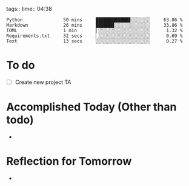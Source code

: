tags:: 
time:: 04:38

```wakatime
Python               50 mins     ████████████▊░░░░░░░     63.86 %
Markdown             26 mins     ██████▊░░░░░░░░░░░░░     33.86 %
TOML                 1 min       ▎░░░░░░░░░░░░░░░░░░░      1.32 %
Requirements.txt     32 secs     ▏░░░░░░░░░░░░░░░░░░░      0.69 %
Text                 13 secs     ░░░░░░░░░░░░░░░░░░░░      0.27 %
```


# To do
- [ ] Create new project TA

# Accomplished Today (Other than todo)
- 

# Reflection for Tomorrow
- 